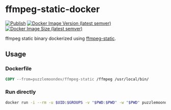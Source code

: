 # ffmpeg-static-docker

[![Publish](https://github.com/puzzlemoondev/ffmpeg-static-docker/actions/workflows/publish.yml/badge.svg)](https://github.com/puzzlemoondev/ffmpeg-static-docker/actions/workflows/publish.yml)
[![Docker Image Version (latest semver)](https://img.shields.io/docker/v/puzzlemoondev/ffmpeg-static?sort=semver)](https://hub.docker.com/r/puzzlemoondev/ffmpeg-static)
[![Docker Image Size (latest semver)](https://img.shields.io/docker/image-size/puzzlemoondev/ffmpeg-static?sort=semver)](https://hub.docker.com/r/puzzlemoondev/ffmpeg-static)

ffmpeg static binary dockerized using [ffmpeg-static](https://github.com/eugeneware/ffmpeg-static).

## Usage

### Dockerfile

```Dockerfile
COPY --from=puzzlemoondev/ffmpeg-static /ffmpeg /usr/local/bin/
```

### Run directly

```sh
docker run -i --rm -u $UID:$GROUPS -v "$PWD:$PWD" -w "$PWD" puzzlemoondev/ffmpeg-static -i file.wav file.mp3
```
